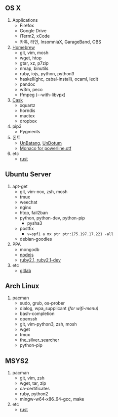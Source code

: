 OS X
--------
1.  Applications
    * Firefox
    * Google Drive
    * iTerm2, xCode
    * 카톡, 라인, InsomniaX, GarageBand, OBS
1.  [Homebrew](http://brew.sh)
    * git, vim, mosh
    * wget, htop
    * gtar, xz, p7zip
    * nmap, binutils
    * ruby, iojs, python, python3
    * haskell(ghc, cabal-install), ocaml, ledit
    * pandoc
    * w3m, peco
    * ffmpeg (--with-libvpx)
1.  [Cask](http://caskroom.io)
    * xquartz
    * horndis
    * mactex
    * dropbox
1.  pip3
    * Pygments
1.  폰트
    * [UnBatang](http://fonts2u.com/un-batang.font), [UnDotum](http://fonts2u.com/un-dotum.font)
    * [Monaco for powerline.otf](https://gist.github.com/baopham/1838072)
1.  etc
    * [rust][]

Ubuntu Server
--------
1.  apt-get
    * git, vim-nox, zsh, mosh
    * tmux
    * weechat
    * nginx
    * htop, fail2ban
    * python, python-dev, python-pip
      * pysha3
    * postfix
      * `v=spf1 a mx ptr ptr:175.197.17.221 -all`
    * debian-goodies
1.  PPA
    * mongodb
    * [nodejs](https://github.com/joyent/node/wiki/Installing-Node.js-via-package-manager#debian-and-ubuntu-based-linux-distributions)
    * [ruby2.1, ruby2.1-dev](https://www.brightbox.com/docs/ruby/ubuntu/)
1.  etc
    * [gitlab](https://github.com/gitlabhq/gitlabhq/blob/master/doc/install/installation.md)

Arch Linux
--------
1.  pacman
    * sudo, grub, os-prober
    * dialog, wpa_supplicant *(for wifi-menu)*
    * bash-completion
    * openssh
    * git, vim-python3, zsh, mosh
    * wget
    * tmux
    * the_silver_searcher
    * python-pip

MSYS2
--------
1.  pacman
    * git, vim, zsh
    * wget, tar, zip
    * ca-certificates
    * ruby, python2
    * mingw-w64-x86_64-gcc, make
1.  etc
    * [rust][]

[rust]: http://doc.rust-lang.org/book/installing-rust.html
